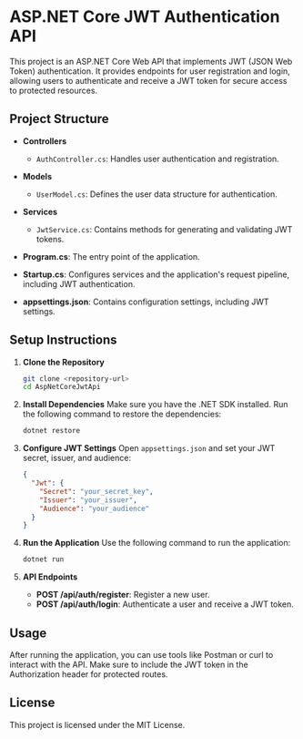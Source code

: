 # ASP.NET Core JWT Authentication API

This project is an ASP.NET Core Web API that implements JWT (JSON Web Token) authentication. It provides endpoints for user registration and login, allowing users to authenticate and receive a JWT token for secure access to protected resources.

## Project Structure

- **Controllers**
  - `AuthController.cs`: Handles user authentication and registration.
  
- **Models**
  - `UserModel.cs`: Defines the user data structure for authentication.
  
- **Services**
  - `JwtService.cs`: Contains methods for generating and validating JWT tokens.
  
- **Program.cs**: The entry point of the application.
  
- **Startup.cs**: Configures services and the application's request pipeline, including JWT authentication.
  
- **appsettings.json**: Contains configuration settings, including JWT settings.

## Setup Instructions

1. **Clone the Repository**
   ```bash
   git clone <repository-url>
   cd AspNetCoreJwtApi
   ```

2. **Install Dependencies**
   Make sure you have the .NET SDK installed. Run the following command to restore the dependencies:
   ```bash
   dotnet restore
   ```

3. **Configure JWT Settings**
   Open `appsettings.json` and set your JWT secret, issuer, and audience:
   ```json
   {
     "Jwt": {
       "Secret": "your_secret_key",
       "Issuer": "your_issuer",
       "Audience": "your_audience"
     }
   }
   ```

4. **Run the Application**
   Use the following command to run the application:
   ```bash
   dotnet run
   ```

5. **API Endpoints**
   - **POST /api/auth/register**: Register a new user.
   - **POST /api/auth/login**: Authenticate a user and receive a JWT token.

## Usage

After running the application, you can use tools like Postman or curl to interact with the API. Make sure to include the JWT token in the Authorization header for protected routes.

## License

This project is licensed under the MIT License.